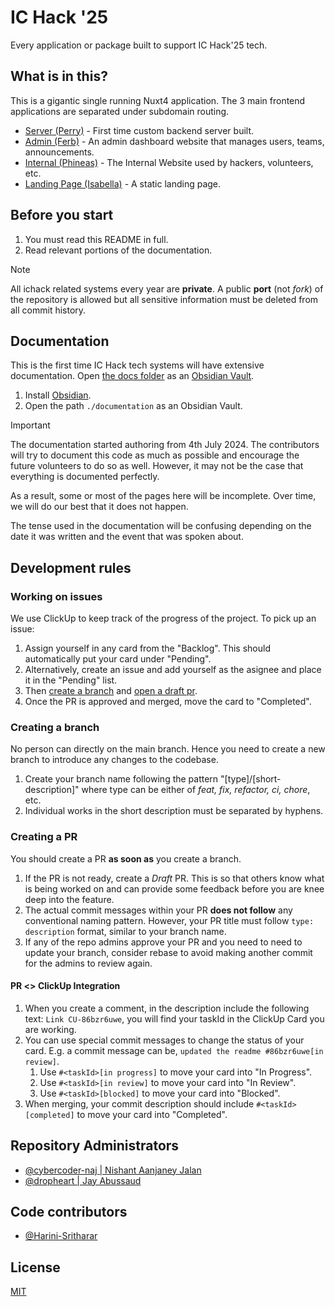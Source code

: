 # IC Hack '25

Every application or package built to support IC Hack'25 tech.

## What is in this?

This is a gigantic single running Nuxt4 application. The 3 main frontend applications are separated under subdomain routing.

- [Server (Perry)](./server/) - First time custom backend server built.
- [Admin (Ferb)](./app/pages/$admin/) - An admin dashboard website that manages users, teams, announcements.
- [Internal (Phineas)](./app/pages/$my/) - The Internal Website used by hackers, volunteers, etc.
- [Landing Page (Isabella)](./app/pages/$www/) - A static landing page.

## Before you start

1. You must read this README in full.
1. Read relevant portions of the documentation.

> [!note]
> All ichack related systems every year are **private**. A public **port** (not _fork_) of the repository is allowed but all sensitive information must be deleted from all commit history.

## Documentation

This is the first time IC Hack tech systems will have extensive documentation. Open [the docs folder](./documentation/) as an [Obsidian Vault](https://obsidian.md).

1. Install [Obsidian](https://obsidian.md/).
2. Open the path `./documentation` as an Obsidian Vault.

> [!important]
> The documentation started authoring from 4th July 2024. The contributors will try to document this code as much as possible and encourage the future volunteers to do so as well. However, it may not be the case that everything is documented perfectly.
>
> As a result, some or most of the pages here will be incomplete. Over time, we will do our best that it does not happen.
>
> The tense used in the documentation will be confusing depending on the date it was written and the event that was spoken about.

## Development rules

### Working on issues

We use ClickUp to keep track of the progress of the project. To pick up an issue:

1. Assign yourself in any card from the "Backlog". This should automatically put your card under "Pending".
1. Alternatively, create an issue and add yourself as the asignee and place it in the "Pending" list.
1. Then [create a branch](#creating-a-branch) and [open a draft pr](#creating-a-pr).
1. Once the PR is approved and merged, move the card to "Completed".

### Creating a branch

No person can directly on the main branch. Hence you need to create a new branch to introduce any changes to the codebase.

1. Create your branch name following the pattern "[type]/[short-description]" where type can be either of _feat, fix, refactor, ci, chore_, etc.
1. Individual works in the short description must be separated by hyphens.

### Creating a PR

You should create a PR **as soon as** you create a branch.

1. If the PR is not ready, create a _Draft_ PR. This is so that others know what is being worked on and can provide some feedback before you are knee deep into the feature.
1. The actual commit messages within your PR **does not follow** any conventional naming pattern. However, your PR title must follow `type: description` format, similar to your branch name.
1. If any of the repo admins approve your PR and you need to need to update your branch, consider rebase to avoid making another commit for the admins to review again.

#### PR <> ClickUp Integration

1. When you create a comment, in the description include the following text: `Link CU-86bzr6uwe`, you will find your taskId in the ClickUp Card you are working.
1. You can use special commit messages to change the status of your card. E.g. a commit message can be, `updated the readme #86bzr6uwe[in review]`.
   1. Use `#<taskId>[in progress]` to move your card into "In Progress".
   1. Use `#<taskId>[in review]` to move your card into "In Review".
   1. Use `#<taskId>[blocked]` to move your card into "Blocked".
1. When merging, your commit description should include `#<taskId>[completed]` to move your card into "Completed".

## Repository Administrators

- [@cybercoder-naj | Nishant Aanjaney Jalan](https://github.com/cybercoder-naj)
- [@dropheart | Jay Abussaud](https://github.com/dropheart)

## Code contributors

- [@Harini-Sritharar](https://github.com/Harini-Sritharar)

## License

[MIT](./LICENSE.txt)
